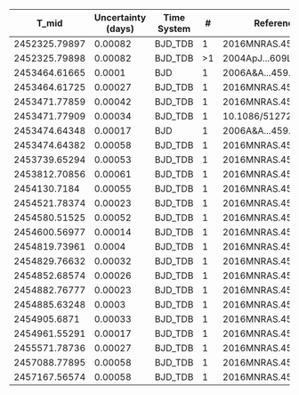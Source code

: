 |T_mid|Uncertainty (days)           |Time System|#                                            |Reference                           |
|-----|-----------------------------|-----------|---------------------------------------------|------------------------------------|
|2452325.79897|0.00082                      |BJD_TDB    |1                                            |2016MNRAS.455.1334H                 |
|2452325.79898|0.00082                      |BJD_TDB    |>1                                           |2004ApJ...609L..37K                 |
|2453464.61665|0.0001                       |BJD        |1                                            |2006A&A...459..249G                 |
|2453464.61725|0.00027                      |BJD_TDB    |1                                            |2016MNRAS.455.1334H                 |
|2453471.77859|0.00042                      |BJD_TDB    |1                                            |2016MNRAS.455.1334H                 |
|2453471.77909|0.00034                      |BJD_TDB    |1                                            |10.1086/512721                      |
|2453474.64348|0.00017                      |BJD        |1                                            |2006A&A...459..249G                 |
|2453474.64382|0.00058                      |BJD_TDB    |1                                            |2016MNRAS.455.1334H                 |
|2453739.65294|0.00053                      |BJD_TDB    |1                                            |2016MNRAS.455.1334H                 |
|2453812.70856|0.00061                      |BJD_TDB    |1                                            |2016MNRAS.455.1334H                 |
|2454130.7184|0.00055                      |BJD_TDB    |1                                            |2016MNRAS.455.1334H                 |
|2454521.78374|0.00023                      |BJD_TDB    |1                                            |2016MNRAS.455.1334H                 |
|2454580.51525|0.00052                      |BJD_TDB    |1                                            |2016MNRAS.455.1334H                 |
|2454600.56977|0.00014                      |BJD_TDB    |1                                            |2016MNRAS.455.1334H                 |
|2454819.73961|0.0004                       |BJD_TDB    |1                                            |2016MNRAS.455.1334H                 |
|2454829.76632|0.00032                      |BJD_TDB    |1                                            |2016MNRAS.455.1334H                 |
|2454852.68574|0.00026                      |BJD_TDB    |1                                            |2016MNRAS.455.1334H                 |
|2454882.76777|0.00023                      |BJD_TDB    |1                                            |2016MNRAS.455.1334H                 |
|2454885.63248|0.0003                       |BJD_TDB    |1                                            |2016MNRAS.455.1334H                 |
|2454905.6871|0.00033                      |BJD_TDB    |1                                            |2016MNRAS.455.1334H                 |
|2454961.55291|0.00017                      |BJD_TDB    |1                                            |2016MNRAS.455.1334H                 |
|2455571.78736|0.00027                      |BJD_TDB    |1                                            |2016MNRAS.455.1334H                 |
|2457088.77895|0.00058                      |BJD_TDB    |1                                            |2016MNRAS.455.1334H                 |
|2457167.56574|0.00058                      |BJD_TDB    |1                                            |2016MNRAS.455.1334H                 |

